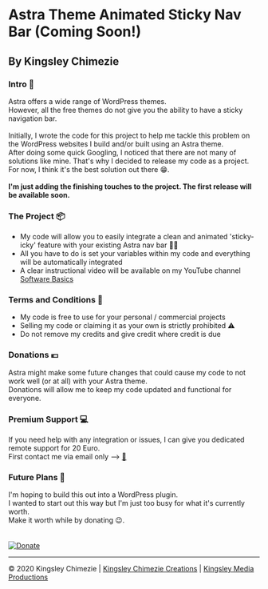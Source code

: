 # Astra Theme Animated Sticky Nav Bar (Coming Soon!) #
## By Kingsley Chimezie ##

### Intro 🎤 ### 
Astra offers a wide range of WordPress themes.\
However, all the free themes do not give you the ability to have a sticky navigation bar.
\
\
Initially, I wrote the code for this project to help me tackle this problem on the WordPress websites I build and/or built using an Astra theme.\
After doing some quick Googling, I noticed that there are not many of solutions like mine. That's why I decided to release my code as a project.\
For now, I think it's the best solution out there 😁.
\
\
**I'm just adding the finishing touches to the project. The first release will be available soon.**

### The Project 📦 ###
- My code will allow you to easily integrate a clean and animated 'sticky-icky' feature with your existing Astra nav bar 👌🏿
- All you have to do is set your variables within my code and everything will be automatically integrated
- A clear instructional video will be available on my YouTube channel [Software Basics](https://youtube.com/SoftwareBasics)

### Terms and Conditions 📜 ###
- My code is free to use for your personal / commercial projects
- Selling my code or claiming it as your own is strictly prohibited ⚠
- Do not remove my credits and give credit where credit is due

### Donations 💶 ###
Astra might make some future changes that could cause my code to not work well (or at all) with your Astra theme.\
Donations will allow me to keep my code updated and functional for everyone.

### Premium Support 💻 ###
If you need help with any integration or issues, I can give you dedicated remote support for 20 Euro.  
First contact me via email only --> [📧](mailto:info@kingsley.tech?subject=Support%20For%20Astra%20Theme%20Animated%20Sticky%20Nav%20Bar)

### Future Plans 📓 ###
I'm hoping to build this out into a WordPress plugin.\
I wanted to start out this way but I'm just too busy for what it's currently worth.\
Make it worth while by donating 😉.\
\
\
[![Donate](https://resources.kingsley.tech/images/donate_paypal_kingsley_chimezie.png)](https://www.paypal.com/paypalme/kingsleychimezie/10eur)

---
© 2020 Kingsley Chimezie | [Kingsley Chimezie Creations](https://kingley.tech) | [Kingsley Media Productions](https://kingsleymedia.ie)
